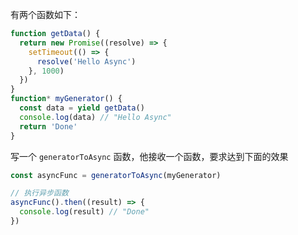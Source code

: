 有两个函数如下：

```jsx
function getData() {
  return new Promise((resolve) => {
    setTimeout(() => {
      resolve('Hello Async')
    }, 1000)
  })
}
function* myGenerator() {
  const data = yield getData()
  console.log(data) // "Hello Async"
  return 'Done'
}
```

写一个 `generatorToAsync` 函数，他接收一个函数，要求达到下面的效果

```jsx
const asyncFunc = generatorToAsync(myGenerator)

// 执行异步函数
asyncFunc().then((result) => {
  console.log(result) // "Done"
})
```
